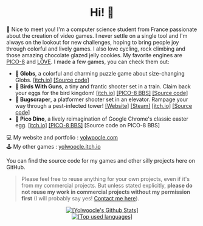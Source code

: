 <div align="center">
  <h1>Hi! 👋</h1>
</div>

🌵 Nice to meet you! I'm a computer science student from France passionate about the creation of video games. I never settle on a single tool and I'm always on the lookout for new challenges, hoping to bring people joy through colorful and lively games. I also love cycling, rock climbing and those amazing chocolate glazed jelly cookies.
My favorite engines are [PICO-8](https://pico8.com/) and [LÖVE](https://love2d.org/). I made a few games, you can check them out:  
* **🧊 Globs**, a colorful and charming puzzle game about size-changing Globs. [[itch.io]](https://yolwoocle.itch.io/globs/) [[Source code]](https://github.com/Arkanyota/gmtk2024)
* **🦆 Birds With Guns**, a tiny and frantic shooter set in a train. Claim back your eggs for the bird kingdom! [[itch.io]](https://yolwoocle.itch.io/birds-with-guns/) [[PICO-8 BBS]](https://www.lexaloffle.com/bbs/?tid=45334) [[Source code]](https://github.com/Yolwoocle/birds_with_guns)
* **🐞 Bugscraper**, a platformer shooter set in an elevator. Rampage your way through a pest-infected tower! [[Website]](https://bugscraper.net) [[Steam]](s.team/a/2957130) [[itch.io]](https://yolwoocle.itch.io/bugscraper/) [[Source code]](https://github.com/Yolwoocle/bugscraper)
* **🦖 Pico Dino**, a lively reimagination of Google Chrome's classic easter egg. [[itch.io]](https://yolwoocle.itch.io/pico-dino) [[PICO-8 BBS]](https://www.lexaloffle.com/bbs/?tid=40759) \[Source code on PICO-8 BBS\]

💻 My website and portfolio : [yolwoocle.com](https://yolwoocle.com/)   
🕹 My other games : [yolwoocle.itch.io](https://yolwoocle.itch.io)  

You can find the source code for my games and other silly projects here on GitHub.   
> Please feel free to reuse anything for your own projects, even if it's from my commercial projects. But unless stated explicitly, **please do not reuse my work in commercial projects without my permission first** (I will probably say yes! [Contact me here](https://yolwoocle.github.io/aboutme.html)).  

<div align="center">
    <a href="https://github.com/anuraghazra/github-readme-stats">
        <img src="https://github-readme-stats.vercel.app/api?username=Yolwoocle&show_icons=true&include_all_commits=true&count_private=true&hide_border=true&theme=dark" alt="[Yolwoocle's Github Stats]">
    </a>
</div>

<div align="center">
    <a href="https://github.com/anuraghazra/github-readme-stats">
      <img src="https://github-readme-stats.vercel.app/api/top-langs/?username=Yolwoocle&theme=dark&show_icons=true&hide_border=true" alt="[Top used languages]">
    </a>
</div>

<!--[![if you see this, it probably means something is not working](https://github-readme-stats.vercel.app/api/top-langs/?username=Yolwoocle&langs_count=4&hide_border=true&theme=dark&langs_count=9)](https://github.com/anuraghazra/github-readme-stats)-->
  

<!--[![if you see this, it probably means something is not working](https://github-readme-stats.vercel.app/api?username=Yolwoocle&show_icons=true&include_all_commits=true&count_private=true&hide_border=true&bg_color=0d1117&title_color=58a6ff&text_color=8b949e&icon_color=8b949e)](https://github.com/anuraghazra/github-readme-stats)
[![if you see this, it probably means something is not working](https://github-readme-stats.vercel.app/api/top-langs/?username=Yolwoocle&langs_count=4&layout=compact&hide_border=true&bg_color=0d1117&title_color=58a6ff&text_color=8b949e&icon_color=8b949e)](https://github.com/anuraghazra/github-readme-stats)-->
